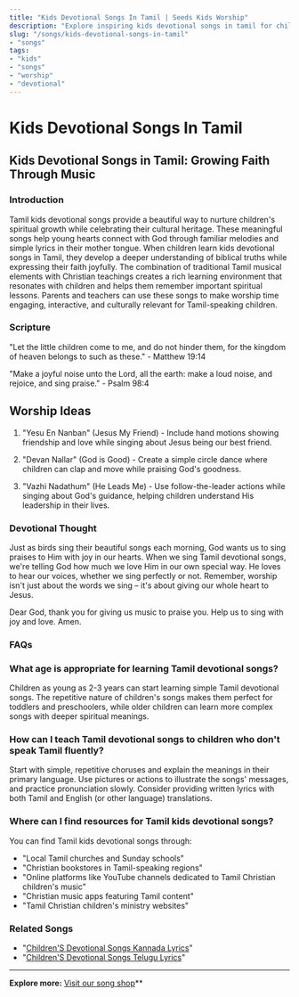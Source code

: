 ```yaml
---
title: "Kids Devotional Songs In Tamil | Seeds Kids Worship"
description: "Explore inspiring kids devotional songs in tamil for children's worship and faith development. Biblical music resources for families and ministry."
slug: "/songs/kids-devotional-songs-in-tamil"
- "songs"
tags:
- "kids"
- "songs"
- "worship"
- "devotional"
---
```


# Kids Devotional Songs In Tamil

## Kids Devotional Songs in Tamil: Growing Faith Through Music

### Introduction
Tamil kids devotional songs provide a beautiful way to nurture children's spiritual growth while celebrating their cultural heritage. These meaningful songs help young hearts connect with God through familiar melodies and simple lyrics in their mother tongue. When children learn kids devotional songs in Tamil, they develop a deeper understanding of biblical truths while expressing their faith joyfully. The combination of traditional Tamil musical elements with Christian teachings creates a rich learning environment that resonates with children and helps them remember important spiritual lessons. Parents and teachers can use these songs to make worship time engaging, interactive, and culturally relevant for Tamil-speaking children.

### Scripture
"Let the little children come to me, and do not hinder them, for the kingdom of heaven belongs to such as these." - Matthew 19:14

"Make a joyful noise unto the Lord, all the earth: make a loud noise, and rejoice, and sing praise." - Psalm 98:4

## Worship Ideas
1. "Yesu En Nanban" (Jesus My Friend) - Include hand motions showing friendship and love while singing about Jesus being our best friend.

2. "Devan Nallar" (God is Good) - Create a simple circle dance where children can clap and move while praising God's goodness.

3. "Vazhi Nadathum" (He Leads Me) - Use follow-the-leader actions while singing about God's guidance, helping children understand His leadership in their lives.

### Devotional Thought
Just as birds sing their beautiful songs each morning, God wants us to sing praises to Him with joy in our hearts. When we sing Tamil devotional songs, we're telling God how much we love Him in our own special way. He loves to hear our voices, whether we sing perfectly or not. Remember, worship isn't just about the words we sing – it's about giving our whole heart to Jesus.

Dear God, thank you for giving us music to praise you. Help us to sing with joy and love. Amen.

### FAQs

### What age is appropriate for learning Tamil devotional songs?
Children as young as 2-3 years can start learning simple Tamil devotional songs. The repetitive nature of children's songs makes them perfect for toddlers and preschoolers, while older children can learn more complex songs with deeper spiritual meanings.

### How can I teach Tamil devotional songs to children who don't speak Tamil fluently?
Start with simple, repetitive choruses and explain the meanings in their primary language. Use pictures or actions to illustrate the songs' messages, and practice pronunciation slowly. Consider providing written lyrics with both Tamil and English (or other language) translations.

### Where can I find resources for Tamil kids devotional songs?
You can find Tamil kids devotional songs through:
- "Local Tamil churches and Sunday schools"
- "Christian bookstores in Tamil-speaking regions"
- "Online platforms like YouTube channels dedicated to Tamil Christian children's music"
- "Christian music apps featuring Tamil content"
- "Tamil Christian children's ministry websites"

### Related Songs

- "[Children'S Devotional Songs Kannada Lyrics](/songs/children-s-devotional-songs-kannada-lyrics/)"
- "[Children'S Devotional Songs Telugu Lyrics](/songs/children-s-devotional-songs-telugu-lyrics/)"

---

**Explore more:** [Visit our song shop](https://seedskidsworship.com/shop)**

<!-- Schema Markup -->
<script type="application/ld+json">
{
  "@context": "https://schema.org",
  "@type": "MusicRecording",
  "name": "Kids Devotional Songs In Tamil",
  "byArtist": {
    "@type": "MusicGroup",
    "name": "Seeds Kids Worship"
  },
  "isFamilyFriendly": true,
  "url": "https://seedskidsworship.com/songs/kids-devotional-songs-in-tamil/"
}
</script>